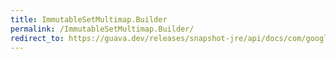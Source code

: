 ```yaml
---
title: ImmutableSetMultimap.Builder
permalink: /ImmutableSetMultimap.Builder/
redirect_to: https://guava.dev/releases/snapshot-jre/api/docs/com/google/common/collect/ImmutableSetMultimap.Builder.html
---
```

